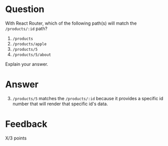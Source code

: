 # Question

With React Router, which of the following path(s) will match the `/products/:id` path?

1. `/products`
2. `/products/apple`
3. `/products/5`
4. `/products/5/about`

Explain your answer.

# Answer
3. `/products/5` matches the `/products/:id` because it provides a specific id number that will render that specific id's data.



# Feedback

X/3 points
